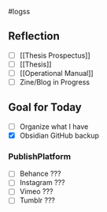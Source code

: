 #logss

## Reflection ##
- [ ] [[Thesis Prospectus]]
- [ ] [[Thesis]]
- [ ] [[Operational Manual]]
- [ ] Zine/Blog in Progress

## Goal for Today ##
- [ ] Organize what I have
- [x] Obsidian GitHub backup

### PublishPlatform ###
- [ ] Behance ???
- [ ] Instagram ???
- [ ] Vimeo ???
- [ ] Tumblr ???

